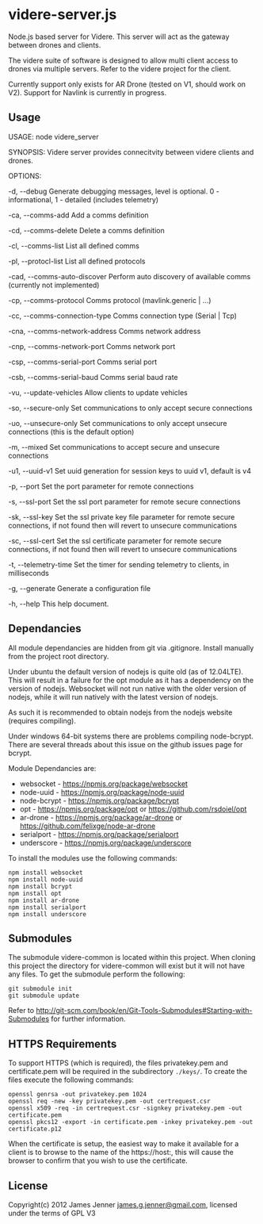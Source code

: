videre-server.js
================

Node.js based server for Videre. This server will act as the gateway between drones and clients.

The videre suite of software is designed to allow multi client access to drones via multiple servers. Refer to the videre project for the client.

Currently support only exists for AR Drone (tested on V1, should work on V2). Support for Navlink is currently in progress.

Usage
-----

USAGE:    node videre_server

SYNOPSIS: Videre server provides connecitvity between videre clients and drones.

OPTIONS:

-d, --debug                   Generate debugging messages, level is optional. 0 - informational, 1 - detailed (includes telemetry)

-ca, --comms-add              Add a comms definition

-cd, --comms-delete           Delete a comms definition

-cl, --comms-list             List all defined comms

-pl, --protocl-list           List all defined protocols

-cad, --comms-auto-discover   Perform auto discovery of available comms (currently not implemented)

-cp, --comms-protocol         Comms protocol (mavlink.generic | ...)

-cc, --comms-connection-type  Comms connection type (Serial | Tcp)

-cna, --comms-network-address Comms network address

-cnp, --comms-network-port    Comms network port

-csp, --comms-serial-port     Comms serial port

-csb, --comms-serial-baud     Comms serial baud rate

-vu, --update-vehicles        Allow clients to update vehicles

-so, --secure-only            Set communications to only accept secure connections

-uo, --unsecure-only          Set communications to only accept unsecure connections (this is the default option)

-m, --mixed                   Set communications to accept secure and unsecure connections

-u1, --uuid-v1                Set uuid generation for session keys to uuid v1, default is v4

-p, --port                    Set the port parameter for remote connections

-s, --ssl-port                Set the ssl port parameter for remote secure connections

-sk, --ssl-key                Set the ssl private key file parameter for remote secure connections, if not found then will revert to unsecure communications

-sc, --ssl-cert               Set the ssl certificate parameter for remote secure connections, if not found then will revert to unsecure communications

-t, --telemetry-time          Set the timer for sending telemetry to clients, in milliseconds

-g, --generate                Generate a configuration file

-h, --help                    This help document.


Dependancies
------------
All module dependancies are hidden from git via .gitignore. Install manually from the project root directory.

Under ubuntu the default version of nodejs is quite old (as of 12.04LTE). This will result in a failure for the opt module as it has a dependency on the version of nodejs. Websocket will not run native with the older version of nodejs, while it will run natively with the latest version of nodejs. 

As such it is recommended to obtain nodejs from the nodejs website (requires compiling).

Under windows 64-bit systems there are problems compiling node-bcrypt. There are several threads about this issue on the github issues page for bcrypt.

Module Dependancies are:
 - websocket - https://npmjs.org/package/websocket
 - node-uuid - https://npmjs.org/package/node-uuid
 - node-bcrypt - https://npmjs.org/package/bcrypt
 - opt - https://npmjs.org/package/opt or https://github.com/rsdoiel/opt
 - ar-drone - https://npmjs.org/package/ar-drone or https://github.com/felixge/node-ar-drone
 - serialport - https://npmjs.org/package/serialport
 - underscore - https://npmjs.org/package/underscore

To install the modules use the following commands:

```
npm install websocket
npm install node-uuid
npm install bcrypt
npm install opt
npm install ar-drone
npm install serialport
npm install underscore
```

Submodules
----------
The submodule videre-common is located within this project. When cloning this project the directory for videre-common will exist but it will not have any files. To get the submodule perform the following:

```
git submodule init
git submodule update
```

Refer to http://git-scm.com/book/en/Git-Tools-Submodules#Starting-with-Submodules for further information.

HTTPS Requirements
------------------

To support HTTPS (which is required), the files privatekey.pem and certificate.pem will be required in the subdirectory `./keys/`. To create the files execute the following commands:

```
openssl genrsa -out privatekey.pem 1024 
openssl req -new -key privatekey.pem -out certrequest.csr 
openssl x509 -req -in certrequest.csr -signkey privatekey.pem -out certificate.pem
openssl pkcs12 -export -in certificate.pem -inkey privatekey.pem -out certificate.p12
```

When the certificate is setup, the easiest way to make it available for a client is to browse to the name of the https://host:<secure port>, this will cause the browser to confirm that you wish to use the certificate.

License
-------
Copyright(c) 2012 James Jenner james.g.jenner@gmail.com, licensed under the terms of GPL V3
